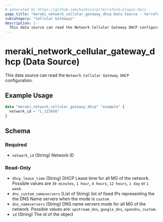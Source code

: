 ```yaml
---
# generated by https://github.com/hashicorp/terraform-plugin-docs
page_title: "meraki_network_cellular_gateway_dhcp Data Source - terraform-provider-meraki"
subcategory: "Cellular Gateways"
description: |-
  This data source can read the Network Cellular Gateway DHCP configuration.
---
```


# meraki_network_cellular_gateway_dhcp (Data Source)

This data source can read the `Network Cellular Gateway DHCP` configuration.

## Example Usage

```terraform
data "meraki_network_cellular_gateway_dhcp" "example" {
  network_id = "L_123456"
}
```

<!-- schema generated by tfplugindocs -->
## Schema

### Required

- `network_id` (String) Network ID

### Read-Only

- `dhcp_lease_time` (String) DHCP Lease time for all MG of the network. Possible values are `30 minutes`, `1 hour`, `4 hours`, `12 hours`, `1 day` or `1 week`.
- `dns_custom_nameservers` (List of String) list of fixed IPs representing the the DNS Name servers when the mode is `custom`
- `dns_nameservers` (String) DNS name servers mode for all MG of the network. Possible values are: `upstream_dns`, `google_dns`, `opendns`, `custom`.
- `id` (String) The id of the object
